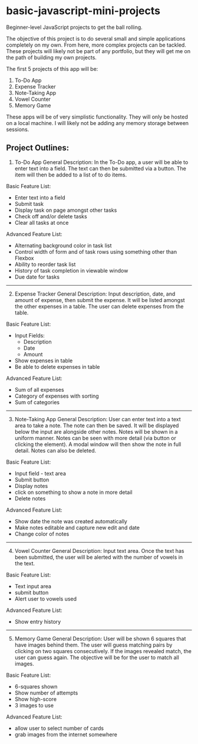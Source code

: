 # basic-javascript-mini-projects

Beginner-level JavaScript projects to get the ball rolling.

The objective of this project is to do several small and simple applications completely on my own. From here, more complex projects can be tackled. These projects will likely not be part of any portfolio, but they will get me on the path of building my own projects.

The first 5 projects of this app will be:

1. To-Do App
2. Expense Tracker
3. Note-Taking App
4. Vowel Counter
5. Memory Game

These apps will be of very simplistic functionality. They will only be hosted on a local machine. I will likely not be adding any memory storage between sessions.

## Project Outlines:

1. To-Do App
   General Description: In the To-Do app, a user will be able to enter text into a field. The text can then be submitted via a button. The item will then be added to a list of to do items.

Basic Feature List:

- Enter text into a field
- Submit task
- Display task on page amongst other tasks
- Check off and/or delete tasks
- Clear all tasks at once

Advanced Feature List:

- Alternating background color in task list
- Control width of form and of task rows using something other than Flexbox
- Ability to reorder task list
- History of task completion in viewable window
- Due date for tasks

---

2. Expense Tracker
   General Description: Input description, date, and amount of expense, then submit the expense. It will be listed amongst the other expenses in a table. The user can delete expenses from the table.

Basic Feature List:

- Input Fields:
  - Description
  - Date
  - Amount
- Show expenses in table
- Be able to delete expenses in table

Advanced Feature List:

- Sum of all expenses
- Category of expenses with sorting
- Sum of categories

---

3. Note-Taking App
   General Description: User can enter text into a text area to take a note. The note can then be saved. It will be displayed below the input are alongside other notes. Notes will be shown in a uniform manner. Notes can be seen with more detail (via button or clicking the element). A modal window will then show the note in full detail. Notes can also be deleted.

Basic Feature List:

- Input field - text area
- Submit button
- Display notes
- click on something to show a note in more detail
- Delete notes

Advanced Feature List:

- Show date the note was created automatically
- Make notes editable and capture new edit and date
- Change color of notes

---

4. Vowel Counter
   General Description: Input text area. Once the text has been submitted, the user will be alerted with the number of vowels in the text.

Basic Feature List:

- Text input area
- submit button
- Alert user to vowels used

Advanced Feature List:

- Show entry history

---

5. Memory Game
   General Description: User will be shown 6 squares that have images behind them. The user will guess matching pairs by clicking on two squares consecutively. If the images revealed match, the user can guess again. The objective will be for the user to match all images.

Basic Feature List:

- 6-squares shown
- Show number of attempts
- Show high-score
- 3 images to use

Advanced Feature List:

- allow user to select number of cards
- grab images from the internet somewhere
